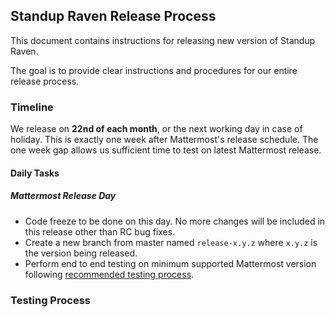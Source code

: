 ## Standup Raven Release Process

This document contains instructions for releasing new version of Standup Raven.

The goal is to provide clear instructions and procedures for our entire release
process.

### Timeline

We release on **22nd of each month**, or the next working day in case of holiday. 
This is exactly one week after Mattermost's release schedule. The one week gap allows us
sufficient time to test on latest Mattermost release.

#### Daily Tasks

##### Mattermost Release Day

* Code freeze to be done on this day. No more changes will be included in this release other than RC bug fixes.
* Create a new branch from master named `release-x.y.z` where `x.y.z` is the version being released.
* Perform end to end testing on minimum supported Mattermost version following [recommended testing process](#testing-process).




### Testing Process
